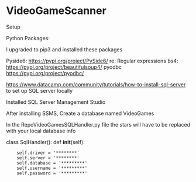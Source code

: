 # VideoGameScanner

Setup

Python Packages:

I upgraded to pip3 and installed these packages

Pyside6:  https://pypi.org/project/PySide6/
re:       Regular expressions
bs4:      https://pypi.org/project/beautifulsoup4/
pyodbc    https://pypi.org/project/pyodbc/


https://www.datacamp.com/community/tutorials/how-to-install-sql-server to set up SQL server locally

Installed SQL Server Management Studio

After installing SSMS, Create a database named VideoGames

In the RepoVideoGamesSQLHandler.py file the stars will have to be replaced with your local database info

class SqlHandler():
    def __init__(self):

        self.driver = '********'
        self.server = '********'
        self.database = '*********'
        self.username = '*********'
        self.password = '*********'


